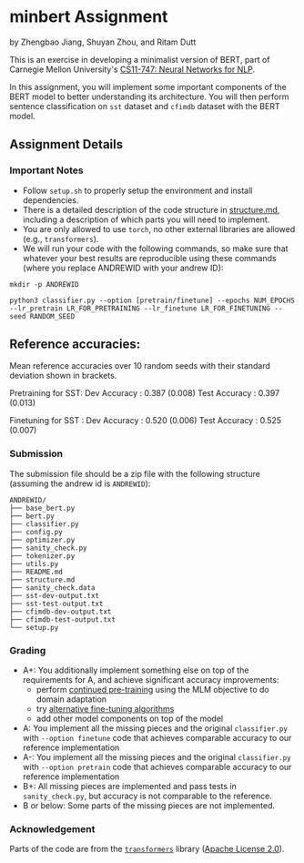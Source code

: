# minbert Assignment
by Zhengbao Jiang, Shuyan Zhou, and Ritam Dutt

This is an exercise in developing a minimalist version of BERT, part of Carnegie Mellon University's [CS11-747: Neural Networks for NLP](http://www.phontron.com/class/nn4nlp2020/).

In this assignment, you will implement some important components of the BERT model to better understanding its architecture. 
You will then perform sentence classification on ``sst`` dataset and ``cfimdb`` dataset with the BERT model.

## Assignment Details

### Important Notes
* Follow `setup.sh` to properly setup the environment and install dependencies.
* There is a detailed description of the code structure in [structure.md](./structure.md), including a description of which parts you will need to implement.
* You are only allowed to use `torch`, no other external libraries are allowed (e.g., `transformers`).
* We will run your code with the following commands, so make sure that whatever your best results are reproducible using these commands (where you replace ANDREWID with your andrew ID):
```
mkdir -p ANDREWID

python3 classifier.py --option [pretrain/finetune] --epochs NUM_EPOCHS --lr_pretrain LR_FOR_PRETRAINING --lr_finetune LR_FOR_FINETUNING --seed RANDOM_SEED
```
## Reference accuracies: 

Mean reference accuracies over 10 random seeds with their standard deviation shown in brackets.

Pretraining for SST:
Dev Accuracy   : 0.387 (0.008)
Test Accuracy  : 0.397 (0.013)

Finetuning for SST :
Dev Accuracy   : 0.520 (0.006)
Test Accuracy  : 0.525 (0.007)


### Submission
The submission file should be a zip file with the following structure (assuming the andrew id is ``ANDREWID``):
```
ANDREWID/
├── base_bert.py
├── bert.py
├── classifier.py
├── config.py
├── optimizer.py
├── sanity_check.py
├── tokenizer.py
├── utils.py
├── README.md
├── structure.md
├── sanity_check.data
├── sst-dev-output.txt 
├── sst-test-output.txt 
├── cfimdb-dev-output.txt 
├── cfimdb-test-output.txt 
└── setup.py
```

### Grading
* A+: You additionally implement something else on top of the requirements for A, and achieve significant accuracy improvements:
    * perform [continued pre-training](https://arxiv.org/abs/2004.10964) using the MLM objective to do domain adaptation
    * try [alternative fine-tuning algorithms](https://www.aclweb.org/anthology/2020.acl-main.197)
    * add other model components on top of the model
* A: You implement all the missing pieces and the original ``classifier.py`` with ``--option finetune`` code that achieves comparable accuracy to our reference implementation
* A-: You implement all the missing pieces and the original ``classifier.py`` with ``--option pretrain`` code that achieves comparable accuracy to our reference implementation
* B+: All missing pieces are implemented and pass tests in ``sanity_check.py``, but accuracy is not comparable to the reference.
* B or below: Some parts of the missing pieces are not implemented.

### Acknowledgement
Parts of the code are from the [`transformers`](https://github.com/huggingface/transformers) library ([Apache License 2.0](./LICENSE)).
